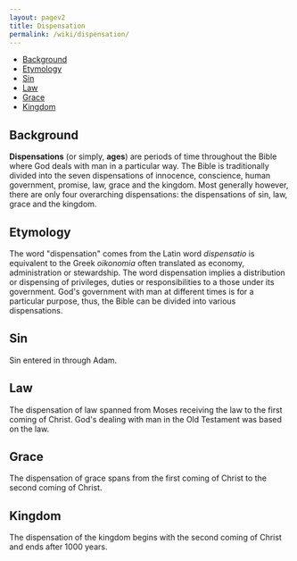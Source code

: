 ```yaml
---
layout: pagev2
title: Dispensation
permalink: /wiki/dispensation/
---
```

- [Background](#background)
- [Etymology](#etymology)
- [Sin](#sin)
- [Law](#law)
- [Grace](#grace)
- [Kingdom](#kingdom)

## Background

**Dispensations** (or simply, **ages**) are periods of time throughout the Bible where God deals with man in a particular way. The Bible is traditionally divided into the seven dispensations of innocence, conscience, human government, promise, law, grace and the kingdom. Most generally however, there are only four overarching dispensations: the dispensations of sin, law, grace and the kingdom. 

## Etymology

The word "dispensation" comes from the Latin word *dispensatio* is equivalent to the Greek *oikonomia* often translated as economy, administration or stewardship. The word dispensation implies a distribution or dispensing of privileges, duties or responsibilities to a those under its government. God's government with man at different times is for a particular purpose, thus, the Bible can be divided into various dispensations.

## Sin

Sin entered in through Adam.

## Law

The dispensation of law spanned from Moses receiving the law to the first coming of Christ. God's dealing with man in the Old Testament was based on the law.

## Grace

The dispensation of grace spans from the first coming of Christ to the second coming of Christ.

## Kingdom

The dispensation of the kingdom begins with the second coming of Christ and ends after 1000 years.